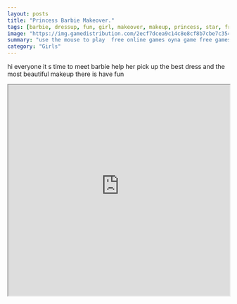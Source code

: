 ```yaml
---
layout: posts
title: "Princess Barbie Makeover."
tags: [barbie, dressup, fun, girl, makeover, makeup, princess, star, free, online, games, oyna, game, free, games, play, play, games]
image: "https://img.gamedistribution.com/2ecf7dcea9c14c8e8cf8b7cbe7c35402.jpg"
summary: "use the mouse to play  free online games oyna game free games play play games"
category: "Girls"
---
```


hi everyone it s time to meet barbie help her pick up the best dress and the most beautiful makeup there is have fun

<iframe width="100%" height="480px;" src="https://flash.gamedistribution.com?game=2ecf7dcea9c14c8e8cf8b7cbe7c35402"></iframe>